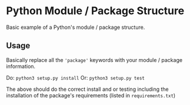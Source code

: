 # Python Module / Package Structure
Basic example of a Python's module / package structure.

## Usage
Basically replace all the `'package'` keywords with your module / package information.

Do: `python3 setup.py install`
Or: `python3 setup.py test`

The above should do the correct install and or testing including the installation
of the package's requirements (listed in `requirements.txt`)
